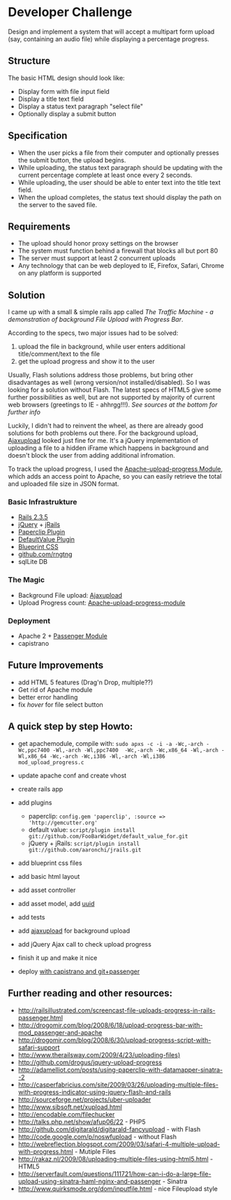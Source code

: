 # Developer Challenge

Design and implement a system that will accept a multipart form upload (say, containing an audio file) while displaying a percentage progress.

## Structure
The basic HTML design should look like:

* Display form with file input field
* Display a title text field
* Display a status text paragraph "select file"
* Optionally display a submit button

## Specification
* When the user picks a file from their computer and optionally presses the submit button, the upload begins.
* While uploading, the status text paragraph should be updating with the current percentage complete at least once every 2 seconds.
* While uploading, the user should be able to enter text into the title text field.
* When the upload completes, the status text should display the path on the server to the saved file.

##  Requirements
* The upload should honor proxy settings on the browser
* The system must function behind a firewall that blocks all but port 80
* The server must support at least 2 concurrent uploads
* Any technology that can be web deployed to IE, Firefox, Safari, Chrome on any platform is supported


## Solution
I came up with a small & simple rails app called *_The Traffic Machine_ - a demonstration of background File Upload with Progress Bar*.

According to the specs, two major issues had to be solved: 
1. upload the file in background, while user enters additional title/comment/text to the file
2. get the upload progress and show it to the user

Usually, Flash solutions address those problems, but bring other disadvantages as well (wrong version/not installed/disabled). So I was looking for a solution without Flash. The latest specs of HTML5 give some further possibilities as well, but are not supported by majority of current web browsers (greetings to IE - ahhrgg!!!). *See sources at the bottom for further info*

Luckily, I didn't had to reinvent the wheel, as there are already good solutions for both problems out there.  For the
background upload, [Ajaxupload](http://valums.com/ajax-upload/) looked just fine for me. It's a jQuery implementation
of uploading a file to a hidden iFrame which happens in background and doesn't block the user from adding additional infromation.

To track the upload progress, I used the [Apache-upload-progress Module](http://github.com/mpokrywka/apache-upload-progress-module),
which adds an access point to Apache, so you can easily retrieve the total and uploaded file size in JSON format.



### Basic Infrastrukture
* [Rails 2.3.5](http://rubyonrails.org/)
* [jQuery](http://railscasts.com/episodes/136-jquery) + [jRails](http://github.com/aaronchi/jrails)
* [Paperclip Plugin](http://github.com/thoughtbot/paperclip)
* [DefaultValue Plugin](http://blog.phusion.nl/2008/10/03/47/)
* [Blueprint CSS](http://blueprintcss.org/)
* [github.com/rngtng](http://github.com/rngtng/FileUploadProgress) 
* sqlLite DB


### The Magic
* Background File upload: [Ajaxupload](http://valums.com/ajax-upload/) 
* Upload Progress count: [Apache-upload-progress-module](http://github.com/mpokrywka/apache-upload-progress-module)


### Deployment
* Apache 2 + [Passenger Module](http://www.modrails.com/)
* capistrano


## Future Improvements
* add HTML 5 features (Drag'n Drop, multiple??)
* Get rid of Apache module
* better error handling
* fix *hover* for file select button


## A quick step by step Howto:

* get apachemodule, compile with: 
 `sudo apxs -c -i -a -Wc,-arch -Wc,ppc7400 -Wl,-arch -Wl,ppc7400  -Wc,-arch -Wc,x86_64 -Wl,-arch -Wl,x86_64 -Wc,-arch -Wc,i386 -Wl,-arch -Wl,i386 mod_upload_progress.c`

* update apache conf and create vhost
* create rails app
* add plugins

  * paperclip:
     `config.gem 'paperclip', :source => 'http://gemcutter.org'`
  * default value: 
     `script/plugin install git://github.com/FooBarWidget/default_value_for.git`
  * jQuery + jRails:
      `script/plugin install git://github.com/aaronchi/jrails.git`
  
* add blueprint css files
* add basic html layout
* add asset controller
* add asset model, add [uuid](http://ariejan.net/2008/08/12/ruby-on-rails-uuid-as-your-activerecord-primary-key/)
* add tests
* add [ajaxupload](http://valums.com/ajax-upload/) for background upload
* add jQuery Ajax call to check upload progress
* finish it up and make it nice
* deploy [with capistrano and git+passenger](http://www.zorched.net/2008/06/17/capistrano-deploy-with-git-and-passenger/) 


## Further reading and other resources:
* <http://railsillustrated.com/screencast-file-uploads-progress-in-rails-passenger.html>
* <http://drogomir.com/blog/2008/6/18/upload-progress-bar-with-mod_passenger-and-apache>
* <http://drogomir.com/blog/2008/6/30/upload-progress-script-with-safari-support>
* <http://www.therailsway.com/2009/4/23/uploading-files)>
* <http://github.com/drogus/jquery-upload-progress>
* <http://adamelliot.com/posts/using-paperclip-with-datamapper-sinatra--2>
* <http://casperfabricius.com/site/2009/03/26/uploading-multiple-files-with-progress-indicator-using-jquery-flash-and-rails>
* <http://sourceforge.net/projects/uber-uploader>
* <http://www.sibsoft.net/xupload.html>
* <http://encodable.com/filechucker>
* <http://talks.php.net/show/afup06/22> - PHP5
* <http://github.com/digitarald/digitarald-fancyupload> - with Flash
* <http://code.google.com/p/noswfupload> - without Flash
* <http://webreflection.blogspot.com/2009/03/safari-4-multiple-upload-with-progress.html> - Mutiple Files
* <http://rakaz.nl/2009/08/uploading-multiple-files-using-html5.html> - HTML5
* <http://serverfault.com/questions/111721/how-can-i-do-a-large-file-upload-using-sinatra-haml-nginx-and-passenger> - Sinatra
* <http://www.quirksmode.org/dom/inputfile.html> - nice Fileupload style
